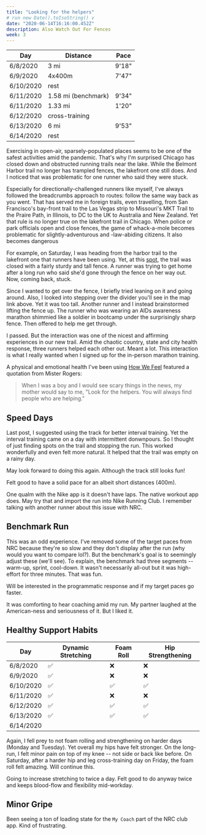 ```yaml
---
title: "Looking for the helpers"
# run new Date().toIsoString() v
date: "2020-06-14T16:16:00.452Z"
description: Also Watch Out For Fences
week: 3
---
```


| Day       | Distance            | Pace  |
| --------- | ------------------- | ----- |
| 6/8/2020  | 3 mi                | 9'18" |
| 6/9/2020  | 4x400m              | 7'47" |
| 6/10/2020 | rest                |       |
| 6/11/2020 | 1.58 mi (benchmark) | 9'34" |
| 6/11/2020 | 1.33 mi             | 1'20" |
| 6/12/2020 | cross-training      |       |
| 6/13/2020 | 6 mi                | 9'53" |
| 6/14/2020 | rest                |       |

Exercising in open-air, sparsely-populated places seems to be one of the safest activities amid the pandemic. That's why I'm surprised Chicago has closed down and obstructed running trails near the lake. While the Belmont Harbor trail no longer has trampled fences, the lakefront one still does. And I noticed that was problematic for one runner who said they were stuck.

Especially for directionally-challenged runners like myself, I've always followed the breadcrumbs approach to routes: follow the same way back as you went. That has served me in foreign trails, even travelling, from San Francisco's bay-front trail to the Las Vegas strip to Missouri's MKT Trail to the Praire Path, in Illinois, to DC to the UK to Australia and New Zealand. Yet that rule is no longer true on the lakefront trail in Chicago. When police or park officials open and close fences, the game of whack-a-mole becomes problematic for slightly-adventurous and -law-abiding citizens. It also becomes dangerous

For example, on Saturday, I was heading from the harbor trail to the lakefront one that runners have been using. Yet, at this [spot](https://www.google.com/maps/@41.9382235,-87.6361879,3a,75y,24.29h,84.88t/data=!3m6!1e1!3m4!1sbcosRnQs6_bwJuQ8kqOAAA!2e0!7i13312!8i6656), the trail was closed with a fairly sturdy and tall fence. A runner was trying to get home after a long run who said she'd gone through the fence on her way out. Now, coming back, stuck.

Since I wanted to get over the fence, I briefly tried leaning on it and going around. Also, I looked into stepping over the divider you'll see in the map link above. Yet it was too tall. Another runner and I instead brainstormed lifting the fence up. The runner who was wearing an AIDs awareness marathon shimmied like a soldier in bootcamp under the surprisingly sharp fence. Then offered to help me get through.

I passed. But the interaction was one of the nicest and affirming experiences in our new trail. Amid the chaotic country, state and city health response, three runners helped each other out. Meant a lot. This interaction is what I really wanted when I signed up for the in-person marathon training.

A physical and emotional health I've been using [How We Feel](https://howwefeel.org/) featured a quotation from Mister Rogers:

> When I was a boy and I would see scary things in the news, my mother would say to me, "Look for the helpers. You will always find people who are helping."

## Speed Days

Last post, I suggested using the track for better interval training. Yet the interval training came on a day with intermittent donwnpours. So I thought of just finding spots on the trail and stopping the run. This worked wonderfully and even felt more natural. It helped that the trail was empty on a rainy day.

May look forward to doing this again. Although the track still looks fun!

Felt good to have a solid pace for an albeit short distances (400m).

One qualm with the Nike app is it doesn't have laps. The native workout app does. May try that and import the run into Nike Running Club. I remember talking with another runner about this issue with NRC.

## Benchmark Run

This was an odd experience. I've removed some of the target paces from NRC because they're so slow and they don't display after the run (why would you want to compare lol?). But the benchmark's goal is to seemingly adjust these (we'll see). To explain, the benchmark had three segments -- warm-up, sprint, cool-down. It wasn't necessarily all-out but it was high-effort for three minutes. That was fun.

Will be interested in the programmatic response and if my target paces go faster.

It was comforting to hear coaching amid my run. My partner laughed at the American-ness and seriousness of it. But I liked it.

## Healthy Support Habits

| Day       | Dynamic Stretching | Foam Roll | Hip Strengthening |
| --------- | ------------------ | --------- | ----------------- |
| 6/8/2020  | ✅                 | ❌        | ❌                |
| 6/9/2020  | ✅                 | ❌        | ❌                |
| 6/10/2020 | ✅                 | ✅        | ✅                |
| 6/11/2020 | ✅                 | ❌        | ❌                |
| 6/12/2020 | ✅                 | ✅        | ✅                |
| 6/13/2020 | ✅                 | ✅        | ✅                |
| 6/14/2020 |                    |           |

Again, I fell prey to not foam rolling and strengthening on harder days (Monday and Tuesday). Yet overall my hips have felt stronger. On the long-run, I felt minor pain on top of my knee -- not side or back like before. On Saturday, after a harder hip and leg cross-training day on Friday, the foam roll felt amazing. Will continue this.

Going to increase stretching to twice a day. Felt good to do anyway twice and keeps blood-flow and flexibility mid-workday.

## Minor Gripe

Been seeing a ton of loading state for the `My Coach` part of the NRC club app. Kind of frustrating.
